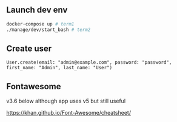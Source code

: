 ## Launch dev env

```bash
docker-compose up # term1
./manage/dev/start_bash # term2
```

## Create user

```
User.create(email: "admin@example.com", password: "password", first_name: "Admin", last_name: "User")
```

## Fontawesome

v3.6 below although app uses v5 but still useful

https://khan.github.io/Font-Awesome/cheatsheet/
